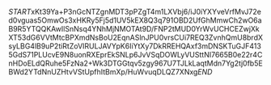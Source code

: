 $START$xKt39Ya+P3nGcNTZgnMDT3pPZgT4m1LXVbj6/iJ0iYXYveVrfMvJ72ed0vguas5OmwOs3xHKRy5Fj5d1UV5kEX8Q3q791OBD2UfGhMmwCh2wO6aB9R5YTQQKAwIlSnNsq4YNhMjNMOTAt9D/FNP2tMUD0YrWvUCHCEZwjXkXT53dG6VVtMtcBPXmdNsBoU2EqnASlnJPU0vrsCUi7REQ3ZvnhQmU8brdXsyLBG4lB9uP2tiRtZoVIRULJAVYpK6IiYtXy7DkRREHQAxf3mDNSKTuGJF4135GdS71PLUcvE9N8uonRXEprEkSNLp6JvVSqDOWLyVUSttNI7665B0e22r4CnHDoELdQRuhe5FzNa2+Wk3DTGGtqv5zgy967U7TJLkLaqtMdn7Yg2tj0fb5EBWd2YTdNnUZHtvVStUpfhItBmXp/HuWvuqDLQZ7XNxg$END$